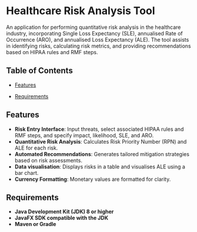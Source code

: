 # Healthcare Risk Analysis Tool

An application for performing quantitative risk analysis in the healthcare industry, incorporating Single Loss Expectancy (SLE), annualised Rate of Occurrence (ARO), and annualised Loss Expectancy (ALE). The tool assists in identifying risks, calculating risk metrics, and providing recommendations based on HIPAA rules and RMF steps.

## Table of Contents

- [Features](#features)

- [Requirements](#requirements)



## Features

- **Risk Entry Interface**: Input threats, select associated HIPAA rules and RMF steps, and specify impact, likelihood, SLE, and ARO.
- **Quantitative Risk Analysis**: Calculates Risk Priority Number (RPN) and ALE for each risk.
- **Automated Recommendations**: Generates tailored mitigation strategies based on risk assessments.
- **Data visualisation**: Displays risks in a table and visualises ALE using a bar chart.
- **Currency Formatting**: Monetary values are formatted for clarity.

## Requirements
- **Java Development Kit (JDK) 8 or higher**
- **JavaFX SDK compatible with the JDK**
- **Maven or Gradle**